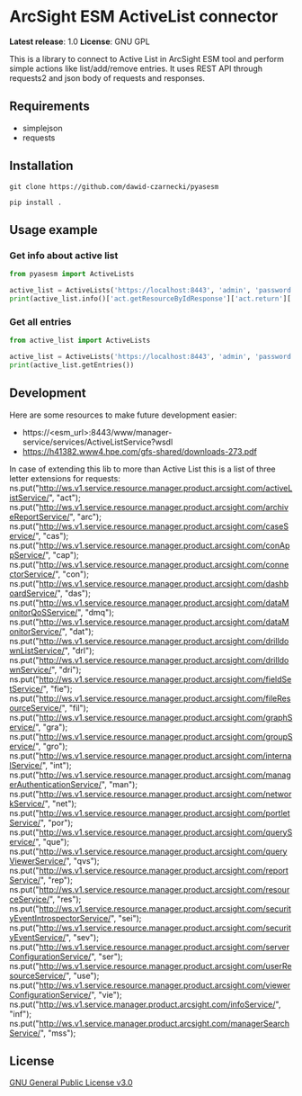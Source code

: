 # ArcSight ESM ActiveList connector

**Latest release**: 1.0
**License**: GNU GPL

This is a library to connect to Active List in ArcSight ESM tool and perform simple actions like list/add/remove entries.
It uses REST API through requests2 and json body of requests and responses.

## Requirements
* simplejson
* requests

## Installation
```
git clone https://github.com/dawid-czarnecki/pyasesm

pip install .
```

## Usage example

### Get info about active list
```python
from pyasesm import ActiveLists

active_list = ActiveLists('https://localhost:8443', 'admin', 'password', proxies=None, verify=False, list_id='YWJjCg==')
print(active_list.info()['act.getResourceByIdResponse']['act.return']['fieldNames'])
```

### Get all entries
```python
from active_list import ActiveLists

active_list = ActiveLists('https://localhost:8443', 'admin', 'password', proxies=None, verify=False, list_id='YWJjCg==')
print(active_list.getEntries())
```

## Development
Here are some resources to make future development easier:
* https://<esm_url>:8443/www/manager-service/services/ActiveListService?wsdl
* https://h41382.www4.hpe.com/gfs-shared/downloads-273.pdf

In case of extending this lib to more than Active List this is a list of three letter extensions for requests:
    ns.put("http://ws.v1.service.resource.manager.product.arcsight.com/activeListService/", "act");
    ns.put("http://ws.v1.service.resource.manager.product.arcsight.com/archiveReportService/", "arc");
    ns.put("http://ws.v1.service.resource.manager.product.arcsight.com/caseService/", "cas");
    ns.put("http://ws.v1.service.resource.manager.product.arcsight.com/conAppService/", "cap");
    ns.put("http://ws.v1.service.resource.manager.product.arcsight.com/connectorService/", "con");
    ns.put("http://ws.v1.service.resource.manager.product.arcsight.com/dashboardService/", "das");
    ns.put("http://ws.v1.service.resource.manager.product.arcsight.com/dataMonitorQoSService/", "dmq");
    ns.put("http://ws.v1.service.resource.manager.product.arcsight.com/dataMonitorService/", "dat");
    ns.put("http://ws.v1.service.resource.manager.product.arcsight.com/drilldownListService/", "drl");
    ns.put("http://ws.v1.service.resource.manager.product.arcsight.com/drilldownService/", "dri");
    ns.put("http://ws.v1.service.resource.manager.product.arcsight.com/fieldSetService/", "fie");
    ns.put("http://ws.v1.service.resource.manager.product.arcsight.com/fileResourceService/", "fil");
    ns.put("http://ws.v1.service.resource.manager.product.arcsight.com/graphService/", "gra");
    ns.put("http://ws.v1.service.resource.manager.product.arcsight.com/groupService/", "gro");
    ns.put("http://ws.v1.service.resource.manager.product.arcsight.com/internalService/", "int");
    ns.put("http://ws.v1.service.resource.manager.product.arcsight.com/managerAuthenticationService/", "man");
    ns.put("http://ws.v1.service.resource.manager.product.arcsight.com/networkService/", "net");
    ns.put("http://ws.v1.service.resource.manager.product.arcsight.com/portletService/", "por");
    ns.put("http://ws.v1.service.resource.manager.product.arcsight.com/queryService/", "que");
    ns.put("http://ws.v1.service.resource.manager.product.arcsight.com/queryViewerService/", "qvs");
    ns.put("http://ws.v1.service.resource.manager.product.arcsight.com/reportService/", "rep");
    ns.put("http://ws.v1.service.resource.manager.product.arcsight.com/resourceService/", "res");
    ns.put("http://ws.v1.service.resource.manager.product.arcsight.com/securityEventIntrospectorService/", "sei");
    ns.put("http://ws.v1.service.resource.manager.product.arcsight.com/securityEventService/", "sev");
    ns.put("http://ws.v1.service.resource.manager.product.arcsight.com/serverConfigurationService/", "ser");
    ns.put("http://ws.v1.service.resource.manager.product.arcsight.com/userResourceService/", "use");
    ns.put("http://ws.v1.service.resource.manager.product.arcsight.com/viewerConfigurationService/", "vie");
    ns.put("http://ws.v1.service.manager.product.arcsight.com/infoService/", "inf");
    ns.put("http://ws.v1.service.manager.product.arcsight.com/managerSearchService/", "mss");

## License
[GNU General Public License v3.0](https://github.com/dawid-czarnecki/pyasesm/COPYING)